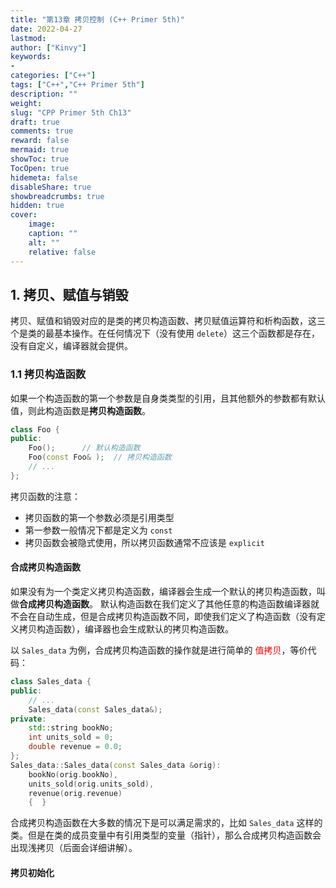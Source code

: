 ```yaml
---
title: "第13章 拷贝控制 (C++ Primer 5th)"
date: 2022-04-27
lastmod: 
author: ["Kinvy"]
keywords: 
- 
categories: ["C++"]
tags: ["C++","C++ Primer 5th"]
description: ""
weight:
slug: "CPP Primer 5th Ch13"
draft: true 
comments: true
reward: false 
mermaid: true 
showToc: true 
TocOpen: true 
hidemeta: false 
disableShare: true 
showbreadcrumbs: true 
hidden: true
cover:
    image: 
    caption: "" 
    alt: ""
    relative: false
---
```







## 1. 拷贝、赋值与销毁

拷贝、赋值和销毁对应的是类的拷贝构造函数、拷贝赋值运算符和析构函数，这三个是类的最基本操作。在任何情况下（没有使用 `delete`）这三个函数都是存在，没有自定义，编译器就会提供。



### 1.1 拷贝构造函数

如果一个构造函数的第一个参数是自身类类型的引用，且其他额外的参数都有默认值，则此构造函数是**拷贝构造函数**。

```cpp
class Foo {
public:
    Foo();		// 默认构造函数
    Foo(const Foo& );  // 拷贝构造函数
    // ...
};
```

拷贝函数的注意：

- 拷贝函数的第一个参数必须是引用类型
- 第一参数一般情况下都是定义为 `const`
- 拷贝函数会被隐式使用，所以拷贝函数通常不应该是 `explicit`



#### 合成拷贝构造函数

如果没有为一个类定义拷贝构造函数，编译器会生成一个默认的拷贝构造函数，叫做**合成拷贝构造函数**。 默认构造函数在我们定义了其他任意的构造函数编译器就不会在自动生成，但是合成拷贝构造函数不同，即使我们定义了构造函数（没有定义拷贝构造函数），编译器也会生成默认的拷贝构造函数。

以 `Sales_data` 为例，合成拷贝构造函数的操作就是进行简单的 <span style="color:red">值拷贝</span>，等价代码：

```cpp
class Sales_data {
public:
    // ...
    Sales_data(const Sales_data&);
private:
    std::string bookNo;
    int units_sold = 0;
    double revenue = 0.0;
};
Sales_data::Sales_data(const Sales_data &orig):
	bookNo(orig.bookNo),
	units_sold(orig.units_sold),
	revenue(orig.revenue)
    {  }
```

合成拷贝构造函数在大多数的情况下是可以满足需求的，比如 `Sales_data` 这样的类。但是在类的成员变量中有引用类型的变量（指针），那么合成拷贝构造函数会出现浅拷贝（后面会详细讲解）。



#### 拷贝初始化





